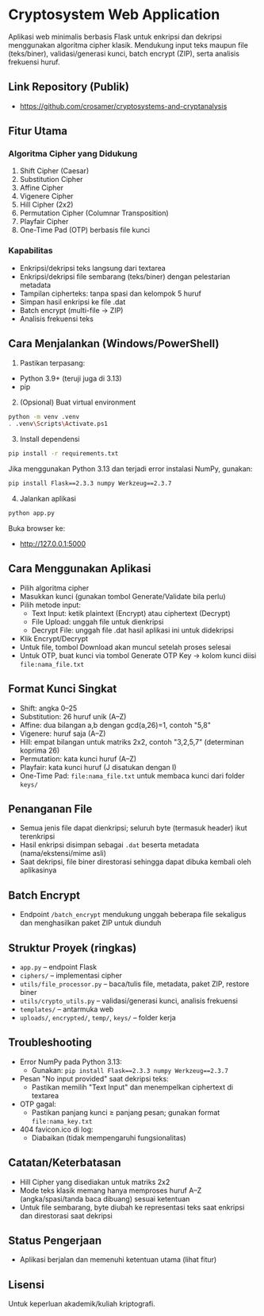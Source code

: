 # Cryptosystem Web Application

Aplikasi web minimalis berbasis Flask untuk enkripsi dan dekripsi menggunakan algoritma cipher klasik. Mendukung input teks maupun file (teks/biner), validasi/generasi kunci, batch encrypt (ZIP), serta analisis frekuensi huruf.

## Link Repository (Publik)
- https://github.com/crosamer/cryptosystems-and-cryptanalysis

## Fitur Utama

### Algoritma Cipher yang Didukung
1. Shift Cipher (Caesar)
2. Substitution Cipher
3. Affine Cipher
4. Vigenere Cipher
5. Hill Cipher (2x2)
6. Permutation Cipher (Columnar Transposition)
7. Playfair Cipher
8. One-Time Pad (OTP) berbasis file kunci

### Kapabilitas
- Enkripsi/dekripsi teks langsung dari textarea
- Enkripsi/dekripsi file sembarang (teks/biner) dengan pelestarian metadata
- Tampilan cipherteks: tanpa spasi dan kelompok 5 huruf
- Simpan hasil enkripsi ke file .dat
- Batch encrypt (multi-file → ZIP)
- Analisis frekuensi teks

## Cara Menjalankan (Windows/PowerShell)

1) Pastikan terpasang:
- Python 3.9+ (teruji juga di 3.13)
- pip

2) (Opsional) Buat virtual environment
```bash
python -m venv .venv
. .venv\Scripts\Activate.ps1
```

3) Install dependensi
```bash
pip install -r requirements.txt
```
Jika menggunakan Python 3.13 dan terjadi error instalasi NumPy, gunakan:
```bash
pip install Flask==2.3.3 numpy Werkzeug==2.3.7
```

4) Jalankan aplikasi
```bash
python app.py
```
Buka browser ke:
- http://127.0.0.1:5000

## Cara Menggunakan Aplikasi
- Pilih algoritma cipher
- Masukkan kunci (gunakan tombol Generate/Validate bila perlu)
- Pilih metode input:
  - Text Input: ketik plaintext (Encrypt) atau ciphertext (Decrypt)
  - File Upload: unggah file untuk dienkripsi
  - Decrypt File: unggah file .dat hasil aplikasi ini untuk didekripsi
- Klik Encrypt/Decrypt
- Untuk file, tombol Download akan muncul setelah proses selesai
- Untuk OTP, buat kunci via tombol Generate OTP Key → kolom kunci diisi `file:nama_file.txt`

## Format Kunci Singkat
- Shift: angka 0–25
- Substitution: 26 huruf unik (A–Z)
- Affine: dua bilangan a,b dengan gcd(a,26)=1, contoh "5,8"
- Vigenere: huruf saja (A–Z)
- Hill: empat bilangan untuk matriks 2x2, contoh "3,2,5,7" (determinan koprima 26)
- Permutation: kata kunci huruf (A–Z)
- Playfair: kata kunci huruf (J disatukan dengan I)
- One-Time Pad: `file:nama_file.txt` untuk membaca kunci dari folder `keys/`

## Penanganan File
- Semua jenis file dapat dienkripsi; seluruh byte (termasuk header) ikut terenkripsi
- Hasil enkripsi disimpan sebagai `.dat` beserta metadata (nama/ekstensi/mime asli)
- Saat dekripsi, file biner direstorasi sehingga dapat dibuka kembali oleh aplikasinya

## Batch Encrypt
- Endpoint `/batch_encrypt` mendukung unggah beberapa file sekaligus dan menghasilkan paket ZIP untuk diunduh

## Struktur Proyek (ringkas)
- `app.py` – endpoint Flask
- `ciphers/` – implementasi cipher
- `utils/file_processor.py` – baca/tulis file, metadata, paket ZIP, restore biner
- `utils/crypto_utils.py` – validasi/generasi kunci, analisis frekuensi
- `templates/` – antarmuka web
- `uploads/`, `encrypted/`, `temp/`, `keys/` – folder kerja

## Troubleshooting
- Error NumPy pada Python 3.13:
  - Gunakan: `pip install Flask==2.3.3 numpy Werkzeug==2.3.7`
- Pesan "No input provided" saat dekripsi teks:
  - Pastikan memilih "Text Input" dan menempelkan ciphertext di textarea
- OTP gagal:
  - Pastikan panjang kunci ≥ panjang pesan; gunakan format `file:nama_key.txt`
- 404 favicon.ico di log:
  - Diabaikan (tidak mempengaruhi fungsionalitas)

## Catatan/Keterbatasan
- Hill Cipher yang disediakan untuk matriks 2x2
- Mode teks klasik memang hanya memproses huruf A–Z (angka/spasi/tanda baca dibuang) sesuai ketentuan
- Untuk file sembarang, byte diubah ke representasi teks saat enkripsi dan direstorasi saat dekripsi

## Status Pengerjaan
- Aplikasi berjalan dan memenuhi ketentuan utama (lihat fitur)

## Lisensi
Untuk keperluan akademik/kuliah kriptografi.

